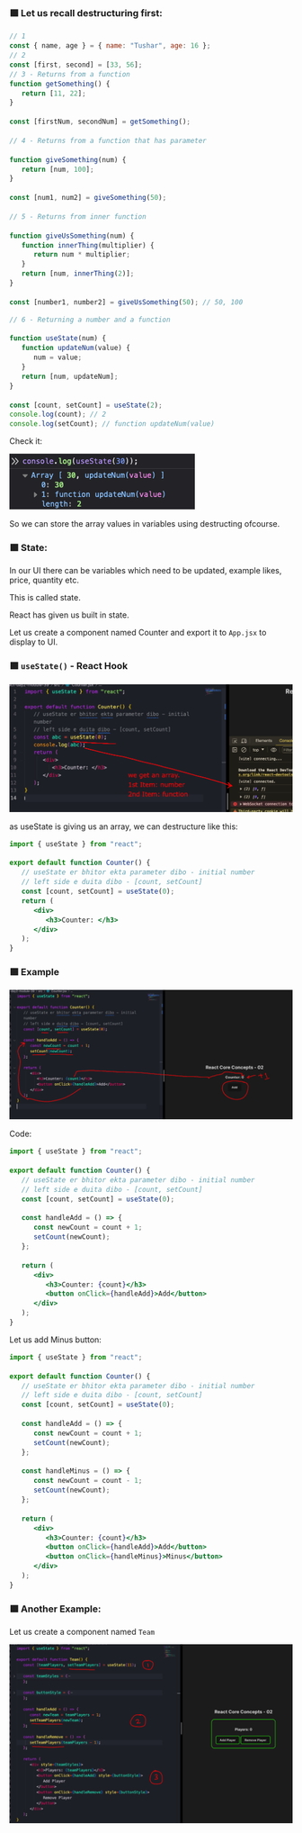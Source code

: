 ### 🟪 Let us recall destructuring first:

```js
// 1
const { name, age } = { name: "Tushar", age: 16 };
// 2
const [first, second] = [33, 56];
// 3 - Returns from a function
function getSomething() {
   return [11, 22];
}

const [firstNum, secondNum] = getSomething();

// 4 - Returns from a function that has parameter

function giveSomething(num) {
   return [num, 100];
}

const [num1, num2] = giveSomething(50);

// 5 - Returns from inner function

function giveUsSomething(num) {
   function innerThing(multiplier) {
      return num * multiplier;
   }
   return [num, innerThing(2)];
}

const [number1, number2] = giveUsSomething(50); // 50, 100
```

```js
// 6 - Returning a number and a function

function useState(num) {
   function updateNum(value) {
      num = value;
   }
   return [num, updateNum];
}

const [count, setCount] = useState(2);
console.log(count); // 2
console.log(setCount); // function updateNum(value)
```

Check it:

<img src="attachments/Pasted image 20240308202135.png">

So we can store the array values in variables using destructing ofcourse.

### 🟪 State:

In our UI there can be variables which need to be updated, example likes, price, quantity etc.

This is called state.

React has given us built in state.

Let us create a component named Counter and export it to `App.jsx` to display to UI.

### 🟪 `useState()` - React Hook

<img src="attachments/Pasted image 20240308205121.png">

as useState is giving us an array, we can destructure like this:

```jsx
import { useState } from "react";

export default function Counter() {
   // useState er bhitor ekta parameter dibo - initial number
   // left side e duita dibo - [count, setCount]
   const [count, setCount] = useState(0);
   return (
      <div>
         <h3>Counter: </h3>
      </div>
   );
}
```

### 🟪 Example

<img src="attachments/Pasted image 20240308210034.png">

Code:

```jsx
import { useState } from "react";

export default function Counter() {
   // useState er bhitor ekta parameter dibo - initial number
   // left side e duita dibo - [count, setCount]
   const [count, setCount] = useState(0);

   const handleAdd = () => {
      const newCount = count + 1;
      setCount(newCount);
   };

   return (
      <div>
         <h3>Counter: {count}</h3>
         <button onClick={handleAdd}>Add</button>
      </div>
   );
}
```

Let us add Minus button:

```jsx
import { useState } from "react";

export default function Counter() {
   // useState er bhitor ekta parameter dibo - initial number
   // left side e duita dibo - [count, setCount]
   const [count, setCount] = useState(0);

   const handleAdd = () => {
      const newCount = count + 1;
      setCount(newCount);
   };

   const handleMinus = () => {
      const newCount = count - 1;
      setCount(newCount);
   };

   return (
      <div>
         <h3>Counter: {count}</h3>
         <button onClick={handleAdd}>Add</button>
         <button onClick={handleMinus}>Minus</button>
      </div>
   );
}
```

### 🟪 Another Example:

Let us create a component named `Team`

<img src="attachments/Pasted image 20240309012231.png">
